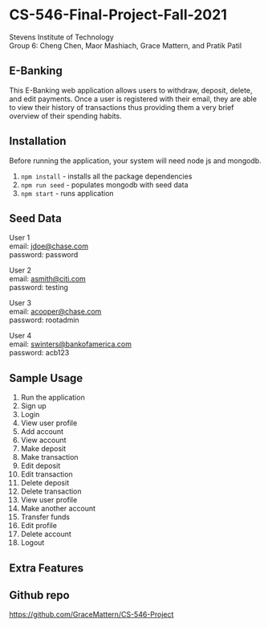 # CS-546-Final-Project-Fall-2021
Stevens Institute of Technology\
Group 6: Cheng Chen, Maor Mashiach, Grace Mattern, and Pratik Patil

## E-Banking
This E-Banking web application allows users to withdraw, deposit, delete, and edit payments. Once a user is registered with their email, they are able to view their history of transactions thus providing them a very brief overview of their spending habits. 

## Installation
Before running the application, your system will need node js and mongodb.
1. `npm install` - installs all the package dependencies
2. `npm run seed` - populates mongodb with seed data
3. `npm start` - runs application

## Seed Data
User 1\
email: jdoe@chase.com\
password: password

User 2\
email: asmith@citi.com\
password: testing

User 3\
email: acooper@chase.com\
password: rootadmin

User 4\
email: swinters@bankofamerica.com\
password: acb123

## Sample Usage
1. Run the application
2. Sign up
3. Login
4. View user profile
5. Add account
6. View account
7. Make deposit
8. Make transaction 
9. Edit deposit 
10. Edit transaction 
11. Delete deposit
12. Delete transaction 
13. View user profile
14. Make another account
15. Transfer funds
16. Edit profile
17. Delete account
18. Logout

## Extra Features

## Github repo
https://github.com/GraceMattern/CS-546-Project